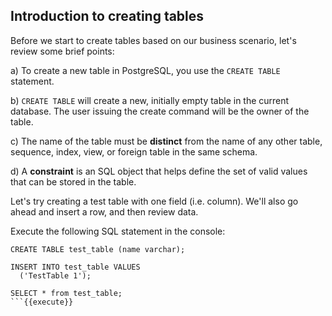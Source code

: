 

## Introduction to creating tables

Before we start to create tables based on our business scenario, let's review some brief points:

a) To create a new table in PostgreSQL, you use the `CREATE TABLE` statement.

b) `CREATE TABLE` will create a new, initially empty table in the current database. The user issuing the create command will be the owner of the table.

c) The name of the table must be **distinct** from the name of any other table, sequence, index, view, or foreign table in the same schema.

d) A **constraint** is an SQL object that helps define the set of valid values that can be stored in the table.

Let's try creating a test table with one field (i.e. column). We'll also go ahead and insert a row, and then review data.

Execute the following SQL statement in the console:

```
CREATE TABLE test_table (name varchar);

INSERT INTO test_table VALUES 
  ('TestTable 1');

SELECT * from test_table;
```{{execute}}

